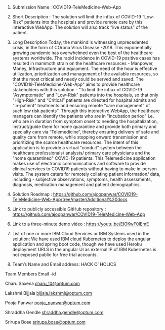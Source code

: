 1. Submission Name : COVID19-TeleMedicine-Web-App

2. Short Description : The solution will limit the influx of COVID-19  “Low-Risk" patients into the hospitals and provide remote care by this interactive WebApp.
The solution will also track “live status” of the patient.

3. Long Description
Today, the mankind is witnessing unprecedented crisis, in the form of COrona VIrus Disease -2019. This exponentially growing pandemic has overwhelmed even the best of the healthcare systems worldwide. The rapid incidence in COVID-19 positive cases has resulted in mammoth strain on the healthcare resources - Manpower, Money, Infrastructure and equipment. The need of the hour is effective utilization, prioritization and management of the available resources, so that the most critical and needy could be served and saved.
The "COVID19-TeleMedicine-Web-App" aims to provide healthcare stakeholders with this solution - "To limit the influx of COVID-19 "Asymptomatic" and "Low-Risk" patients into the hospitals, so that only "High-Risk" and “Critical” patients are directed for hospital admits and "in-patient" treatments and ensuring remote “care management” of such low risk patients".
Through this interactive WebApp, the healthcare managers can identify the patients who are in "incubation period" i.e. who are in duration from symptom onset to needing the hospitalization, instruct/guide them for home quarantine and provide both primary and specialty care via “Telemedicine”, thereby ensuring delivery of safe and quality care from remote, while stopping onward transmission and prioritizing the scarce healthcare resources.
The intent of this application is to provide a virtual "conduit" system between the healthcare professionals/ analysts/ primary care physicians and the "home quarantined" COVID-19 patients. This Telemedicine application makes use of electronic communications and software to provide clinical services to COVID19 patients without having to make in-person visits. The system caters for remotely collating patient information/ data, including - subjective observations, symptoms, health assessments, diagnosis, medication management and patient demographics.

4. Solution Roadmap  : https://github.com/ajoopanwar/COVID19-TeleMedicine-Web-App/tree/master/Additional%20docs

5. Link to publicly accessible GitHub repository  : https://github.com/ajoopanwar/COVID19-TeleMedicine-Web-App

6. Link to a three-minute demo video : https://youtu.be/EIOKwF0lEmE

7. List of one or more IBM Cloud Services or IBM Systems used in the solution: We have used IBM cloud Kubernetes to deploy the angular application and spring boot code, though we have used Heroku deployment URLS in the angular UI as external IP of IBM Kubernetes is not exposed public for free trial accounts.

8. Team’s Name and Email address: HACK O’ HOLICS

Team Members	Email -id

Charu Saxena	charu_10@optum.com

Lakshmi Bijjala	bijjala.lakshmi@optum.com

Pooja Panwar	pooja_panwar@optum.com

Shraddha Gendle	shraddha.gendle@optum.com

Srirupa Bose	srirupa.bose@optum.com




